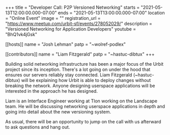 +++
title = "Developer Call: P2P Versioned Networking"
starts = "2021-05-13T12:00:00.000-07:00"
ends = "2021-05-13T13:00:00.000-07:00"
location = "Online Event"
image = ""
registration_url = "https://www.meetup.com/urbit-sf/events/278052029/"
description = "Versioned Networking for Application Developers"
youtube = "BhQ1vk4jGsk"

[[hosts]]
name = "Josh Lehman"
patp = "~wolref-podlex"

[[contributors]]
name = "Liam Fitzgerald"
patp = "~hastuc-dibtux"
+++

Building solid networking infrastructure has been a major focus of the Urbit project since its inception. There's a lot going on under the hood
that ensures our servers reliably stay connected. Liam Fitzgerald (~hastuc-dibtux) will be explaining how Urbit is able to deploy changes without breaking the network. Anyone designing userspace applications will be interested in the approach he has designed.

Liam is an Interface Engineer working at Tlon working on the Landscape team. He will be discussing networking userspace applications in depth and going into detail about the new versioning system.

As usual, there will be an opportunity to jump on the call with us afterward to ask questions and hang out.
